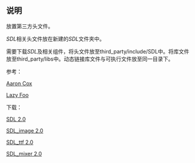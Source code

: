 ## 说明

放置第三方头文件。

$SDL$相关头文件放在新建的$SDL$文件夹中。

需要下载$SDL$及相关组件，将头文件放至third_party/include/SDL中。将库文件放至third_party/libs中。动态链接库文件与可执行文件放至同一目录下。

参考：

[Aaron Cox](http://www.aaroncox.net/tutorials/index.html)

[Lazy Foo](http://lazyfoo.net/tutorials/SDL/index.php)



下载：

[SDL 2.0](http://www.libsdl.org/download-2.0.php)

[SDL_image 2.0](http://www.libsdl.org/projects/SDL_image/)

[SDL_ttf 2.0](http://www.libsdl.org/projects/SDL_ttf/)

[SDL_mixer 2.0](http://www.libsdl.org/projects/SDL_mixer/)